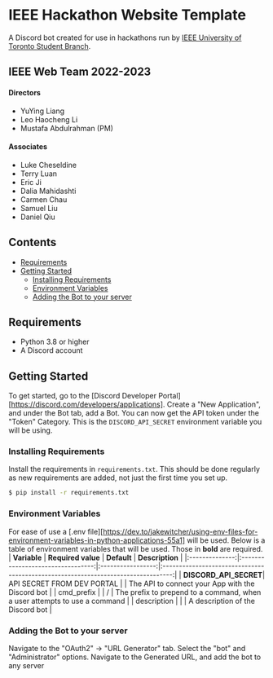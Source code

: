 # IEEE Hackathon Website Template

A Discord bot created for use in hackathons run by [IEEE University of Toronto Student Branch](https://ieee.utoronto.ca/).

## IEEE Web Team 2022-2023
#### Directors
- YuYing Liang
- Leo Haocheng Li
- Mustafa Abdulrahman (PM)

#### Associates
- Luke Cheseldine
- Terry Luan
- Eric Ji
- Dalia Mahidashti 
- Carmen Chau
- Samuel Liu
- Daniel Qiu

## Contents
- [Requirements](#requirements)
- [Getting Started](#getting-started)
    * [Installing Requirements](#installing-requirements)
    * [Environment Variables](#environment-variables)
    * [Adding the Bot to your server](#adding-the-bot-to-your-server)

## Requirements
- Python 3.8 or higher
- A Discord account

## Getting Started

To get started, go to the [Discord Developer Portal][https://discord.com/developers/applications]. Create a "New Application", and under the Bot tab, add a Bot. You can now get the API token under the "Token" Category. This is the `DISCORD_API_SECRET` environment variable you will be using.

### Installing Requirements
Install the requirements in `requirements.txt`. This should be done regularly as new requirements are added, not just the first time you set up.
```bash
$ pip install -r requirements.txt
```

### Environment Variables
For ease of use a [.env file][https://dev.to/jakewitcher/using-env-files-for-environment-variables-in-python-applications-55a1] will be used. Below is a table of environment variables that will be used. Those in **bold** are required.
| **Variable**   | **Required value**                | **Default**       | **Description**                                                                   |
|:--------------:|:---------------------------------:|:-----------------:|:---------------------------------------------------------------------------------:|
| **DISCORD_API_SECRET**| API SECRET FROM DEV PORTAL |                   |  The API to connect your App with the Discord bot                                 |
| cmd_prefix     |                                   |         /         |  The prefix to prepend to a command, when a user attempts to use a command        |
| description    |                                   |                   |  A description of the Discord bot                                                 |



### Adding the Bot to your server
Navigate to the "OAuth2" -> "URL Generator" tab. Select the "bot" and "Administrator" options. Navigate to the Generated URL, and add the bot to any server

